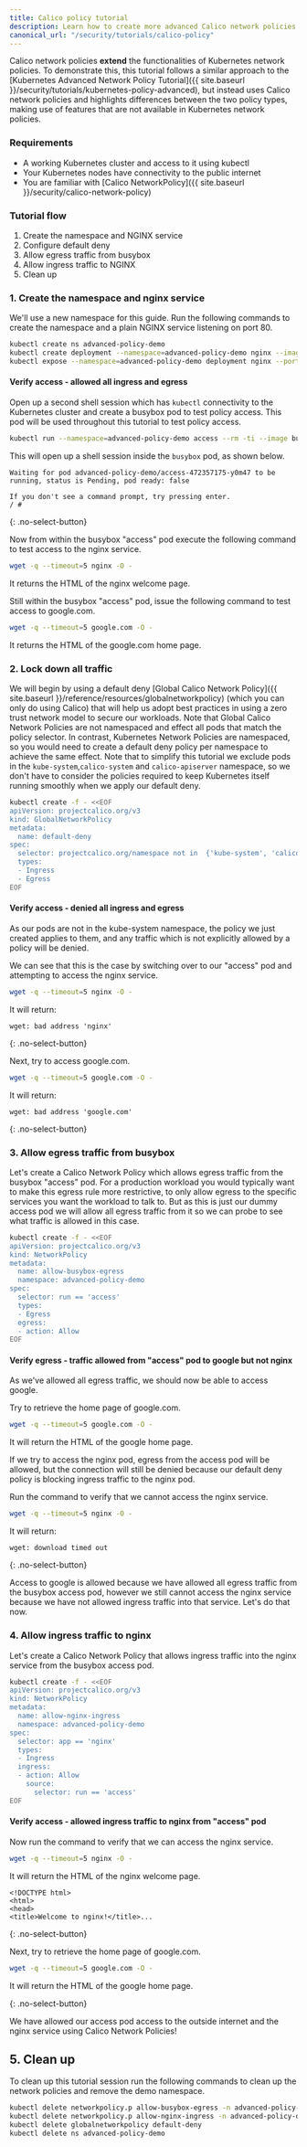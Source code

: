 ```yaml
---
title: Calico policy tutorial
description: Learn how to create more advanced Calico network policies (namespace, allow and deny all ingress and egress).
canonical_url: "/security/tutorials/calico-policy"
---
```


Calico network policies **extend** the functionalities of Kubernetes network policies. To demonstrate this, this tutorial follows a similar approach to the [Kubernetes Advanced Network Policy Tutorial]({{ site.baseurl }}/security/tutorials/kubernetes-policy-advanced), but instead uses Calico network policies and highlights differences between the two policy types, making use of features that are not available in Kubernetes network policies.

### Requirements

- A working Kubernetes cluster and access to it using kubectl
- Your Kubernetes nodes have connectivity to the public internet
- You are familiar with [Calico NetworkPolicy]({{ site.baseurl }}/security/calico-network-policy)

### Tutorial flow

1. Create the namespace and NGINX service
2. Configure default deny
3. Allow egress traffic from busybox
4. Allow ingress traffic to NGINX
5. Clean up

### 1. Create the namespace and nginx service

We'll use a new namespace for this guide. Run the following commands to create the namespace and a plain NGINX service listening on port 80.

```bash
kubectl create ns advanced-policy-demo
kubectl create deployment --namespace=advanced-policy-demo nginx --image=nginx
kubectl expose --namespace=advanced-policy-demo deployment nginx --port=80
```

#### Verify access - allowed all ingress and egress

Open up a second shell session which has `kubectl` connectivity to the Kubernetes cluster and create a busybox pod to test policy access. This pod will be used throughout this tutorial to test policy access.

```bash
kubectl run --namespace=advanced-policy-demo access --rm -ti --image busybox /bin/sh
```

This will open up a shell session inside the `busybox` pod, as shown below.

```
Waiting for pod advanced-policy-demo/access-472357175-y0m47 to be running, status is Pending, pod ready: false

If you don't see a command prompt, try pressing enter.
/ #
```

{: .no-select-button}

Now from within the busybox "access" pod execute the following command to test access to the nginx service.

```bash
wget -q --timeout=5 nginx -O -
```

It returns the HTML of the nginx welcome page.

Still within the busybox "access" pod, issue the following command to test access to google.com.

```bash
wget -q --timeout=5 google.com -O -
```

It returns the HTML of the google.com home page.

### 2. Lock down all traffic

We will begin by using a default deny [Global Calico Network Policy]({{ site.baseurl }}/reference/resources/globalnetworkpolicy) (which you can only do using Calico) that will help us adopt best practices in using a zero trust network model to secure our workloads. Note that Global Calico Network Policies are not namespaced and effect all pods that match the policy selector. In contrast, Kubernetes Network Policies are namespaced, so you would need to create a default deny policy per namespace to achieve the same effect. Note that to simplify this tutorial we exclude pods in the `kube-system`,`calico-system` and `calico-apiserver` namespace, so we don't have to consider the policies required to keep Kubernetes itself running smoothly when we apply our default deny.

```bash
kubectl create -f - <<EOF
apiVersion: projectcalico.org/v3
kind: GlobalNetworkPolicy
metadata:
  name: default-deny
spec:
  selector: projectcalico.org/namespace not in  {'kube-system', 'calico-system', 'calico-apiserver'}
  types:
  - Ingress
  - Egress
EOF
```

#### Verify access - denied all ingress and egress

As our pods are not in the kube-system namespace, the policy we just created applies to them, and any traffic which is not explicitly allowed by a policy will be denied.

We can see that this is the case by switching over to our "access" pod and attempting to access the nginx service.

```bash
wget -q --timeout=5 nginx -O -
```

It will return:

```
wget: bad address 'nginx'
```

{: .no-select-button}

Next, try to access google.com.

```bash
wget -q --timeout=5 google.com -O -
```

It will return:

```
wget: bad address 'google.com'
```

{: .no-select-button}

### 3. Allow egress traffic from busybox

Let's create a Calico Network Policy which allows egress traffic from the busybox "access" pod. For a production workload you would typically want to make this egress rule more restrictive, to only allow egress to the specific services you want the workload to talk to. But as this is just our dummy access pod we will allow all egress traffic from it so we can probe to see what traffic is allowed in this case.

```bash
kubectl create -f - <<EOF
apiVersion: projectcalico.org/v3
kind: NetworkPolicy
metadata:
  name: allow-busybox-egress
  namespace: advanced-policy-demo
spec:
  selector: run == 'access'
  types:
  - Egress
  egress:
  - action: Allow
EOF
```

#### Verify egress - traffic allowed from "access" pod to google but not nginx

As we've allowed all egress traffic, we should now be able to access google.

Try to retrieve the home page of google.com.

```bash
wget -q --timeout=5 google.com -O -
```

It will return the HTML of the google home page.

If we try to access the nginx pod, egress from the access pod will be allowed, but the connection will still be denied because our default deny policy is
blocking ingress traffic to the nginx pod.

Run the command to verify that we cannot access the nginx service.

```bash
wget -q --timeout=5 nginx -O -
```

It will return:

```
wget: download timed out
```

{: .no-select-button}

Access to google is allowed because we have allowed all egress traffic from the busybox access pod, however we still cannot access the nginx service because we have not allowed ingress traffic into that service. Let's do that now.

### 4. Allow ingress traffic to nginx

Let's create a Calico Network Policy that allows ingress traffic into the nginx service from the busybox access pod.

```bash
kubectl create -f - <<EOF
apiVersion: projectcalico.org/v3
kind: NetworkPolicy
metadata:
  name: allow-nginx-ingress
  namespace: advanced-policy-demo
spec:
  selector: app == 'nginx'
  types:
  - Ingress
  ingress:
  - action: Allow
    source:
      selector: run == 'access'
EOF
```

#### Verify access - allowed ingress traffic to nginx from "access" pod

Now run the command to verify that we can access the nginx service.

```bash
wget -q --timeout=5 nginx -O -
```

It will return the HTML of the nginx welcome page.

```
<!DOCTYPE html>
<html>
<head>
<title>Welcome to nginx!</title>...
```

{: .no-select-button}

Next, try to retrieve the home page of google.com.

```bash
wget -q --timeout=5 google.com -O -
```

It will return the HTML of the google home page.

{: .no-select-button}

We have allowed our access pod access to the outside internet and the nginx service using Calico Network Policies!

## 5. Clean up 

To clean up this tutorial session run the following commands to clean up the network policies and remove the demo namespace.

```bash
kubectl delete networkpolicy.p allow-busybox-egress -n advanced-policy-demo
kubectl delete networkpolicy.p allow-nginx-ingress -n advanced-policy-demo
kubectl delete globalnetworkpolicy default-deny
kubectl delete ns advanced-policy-demo
```
